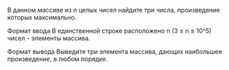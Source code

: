 В данном массиве из n целых чисел найдите три числа, произведение которых максимально.

Формат ввода
В единственной строке расположено n (3 ≤ n ≤ 10^5) чисел - элементы массива.

Формат вывода
Выведите три элемента массива, дающих наибольшее произведение, в любом порядке.